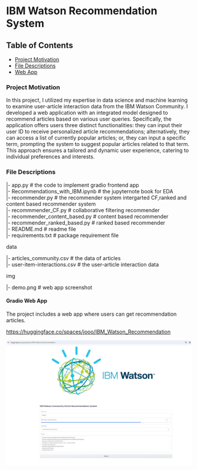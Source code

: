 # IBM Watson Recommendation System

## Table of Contents
 * [Project Motivation](#project-motivation)
 * [File Descriptions](#file-descriptions)
 * [Web App](#gradio-Web-App)
 
### Project Motivation

In this project, I utilized my expertise in data science and machine learning to examine user-article interaction data from the IBM Watson Community. I developed a web application with an integrated model designed to recommend articles based on various user queries. Specifically, the application offers users three distinct functionalities: they can input their user ID to receive personalized article recommendations; alternatively, they can access a list of currently popular articles; or, they can input a specific term, prompting the system to suggest popular articles related to that term. This approach ensures a tailored and dynamic user experience, catering to individual preferences and interests.

### File Descriptions
|- app.py # the code to implement gradio frontend app  
|- Recommendations\_with\_IBM.ipynb # the jupyternote book for EDA  
|- recommender.py # the recommender system intergarted CF,ranked and content based recommender system  
|- recommmender\_CF.py # collaborative filtering recommender  
|- recommender\_content_based.py # content based recommender  
|- recommender\_ranked_based.py # ranked based recommender   
|- README.md # readme file  
|- requirements.txt # package requirement file  


data    

|- articles_community.csv # the data of articles  
|- user-item-interactions.csv # the user-article interaction data  



img

|- demo.png # web app screenshot     


    


#### Gradio Web App
The project includes a web app where users can get recommendation articles. 

https://huggingface.co/spaces/jooo/IBM_Watson_Recommendation

![](https://github.com/zhukuixi/Udacity_DataScientistNanoDegree/blob/main/IBM_Watson_Recommender/img/demo.png?raw=true)  



